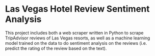 # Las Vegas Hotel Review Sentiment Analysis

This project includes both a web scraper written in Python to scrape TripAdvisor reviews of Las Vegas resorts, as well as a machine learning model
trained on the data to do sentiment analysis on the reviews (i.e. predict the rating of the review based on the text).
